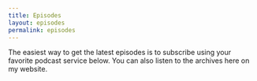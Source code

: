 ```yaml
---
title: Episodes
layout: episodes
permalink: episodes
---
```


The easiest way to get the latest episodes is to subscribe using your favorite podcast service below. You can also listen to the archives here on my website.

